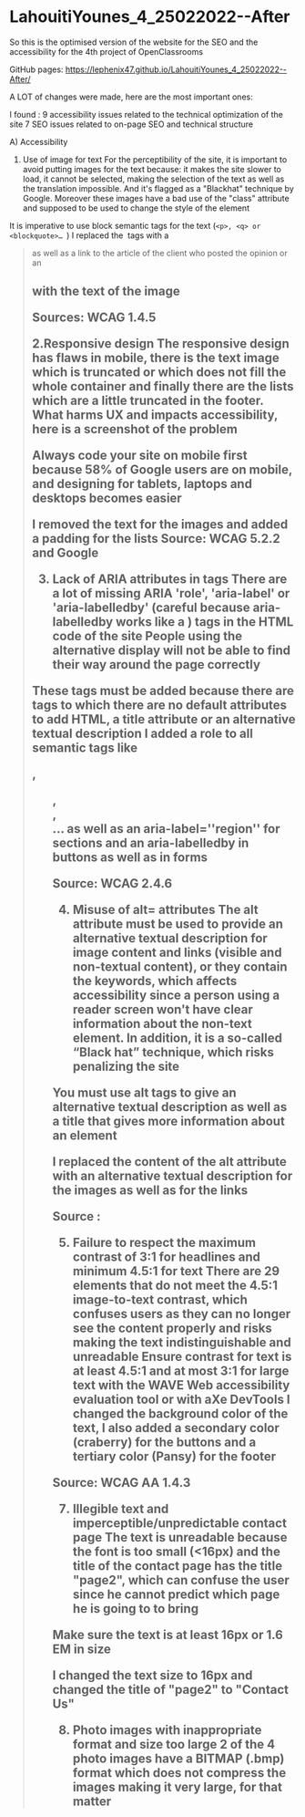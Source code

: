 # LahouitiYounes_4_25022022--After
So this is the optimised version of the website for the SEO and the accessibility for the 4th project of OpenClassrooms 


GitHub pages: https://lephenix47.github.io/LahouitiYounes_4_25022022--After/

A LOT of changes were made, here are the most important ones:

I found :
9 accessibility issues related to the technical optimization of the site
7 SEO issues related to on-page SEO and technical structure

A) Accessibility
1. Use of image for text
For the perceptibility of the site, it is important to avoid putting images for the text because: it makes the site slower to load, it cannot be selected, making the selection of the text as well as the translation impossible. And it's flagged as a "Blackhat" technique by Google.
Moreover these images have a bad use of the "class" attribute and supposed to be used to change the style of the element

It is imperative to use block semantic tags for the text (`<p>, <q> or <blockquote>…
`)
I replaced the <img/> tags with a <blockquote> as well as a link to the article of the client who posted the opinion or an <h2> with the text of the image

Sources:
WCAG 1.4.5
 
 

2.Responsive design
The responsive design has flaws in mobile, there is the text image which is truncated or which does not fill the whole container and finally there are the lists which are a little truncated in the footer. What harms UX and impacts accessibility, here is a screenshot of the problem

Always code your site on mobile first because 58% of Google users are on mobile, and designing for tablets, laptops and desktops becomes easier

I removed the text for the images and added a padding for the lists
Source: WCAG 5.2.2 and Google


3. Lack of ARIA attributes in tags
There are a lot of missing ARIA 'role', 'aria-label' or 'aria-labelledby' (careful because aria-labelledby works like a <label for="..">) tags in the HTML code of the site
People using the alternative display will not be able to find their way around the page correctly

These tags must be added because there are tags to which there are no default attributes to add HTML, a title attribute or an alternative textual description
I added a role to all semantic tags like <main>, <ul>, <nav>, <footer>… as well as an aria-label=''region'' for sections and an aria-labelledby in buttons as well as in forms

Source: WCAG 2.4.6

4. Misuse of alt= attributes
The alt attribute must be used to provide an alternative textual description for image content and links (visible and non-textual content), or they contain the keywords, which affects accessibility since a person using a reader screen won't have clear information about the non-text element.
In addition, it is a so-called “Black hat” technique, which risks penalizing the site

You must use alt tags to give an alternative textual description as well as a title that gives more information about an element

I replaced the content of the alt attribute with an alternative textual description for the images as well as for the links

Source :


5. Failure to respect the maximum contrast of 3:1 for headlines and minimum 4.5:1 for text
There are 29 elements that do not meet the 4.5:1 image-to-text contrast, which confuses users as they can no longer see the content properly and risks making the text indistinguishable and unreadable
Ensure contrast for text is at least 4.5:1 and at most 3:1 for large text with the WAVE Web accessibility evaluation tool or with aXe DevTools
I changed the background color of the text, I also added a secondary color (craberry) for the buttons and a tertiary color (Pansy) for the footer

Source: WCAG AA 1.4.3

7. Illegible text and imperceptible/unpredictable contact page
The text is unreadable because the font is too small (<16px) and the title of the contact page has the title "page2", which can confuse the user since he cannot predict which page he is going to to bring

Make sure the text is at least 16px or 1.6 EM in size

I changed the text size to 16px and changed the title of "page2" to "Contact Us"

8. Photo images with inappropriate format and size too large
2 of the 4 photo images have a BITMAP (.bmp) format which does not compress the images making it very large, for that matter
